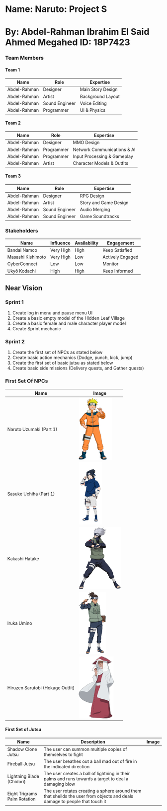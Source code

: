 # Name: Naruto: Project S
# By: Abdel-Rahman Ibrahim El Said Ahmed Megahed  ID: 18P7423


### Team Members
#### Team 1
| Name | Role | Expertise |
| ----------- | ----------- | ----------- |
| Abdel-Rahman | Designer | Main Story Design |
| Abdel-Rahman | Artist | Background Layout |
| Abdel-Rahman | Sound Engineer | Voice Editing |
| Abdel-Rahman | Programmer | UI & Physics |


#### Team 2
| Name | Role | Expertise |
| ----------- | ----------- | ----------- |
| Abdel-Rahman | Designer | MMO Design |
| Abdel-Rahman | Programmer | Network Communications & AI |
| Abdel-Rahman | Programmer | Input Processing & Gameplay |
| Abdel-Rahman | Artist | Character Models & Outfits |

#### Team 3
| Name | Role | Expertise |
| ----------- | ----------- | ----------- |
| Abdel-Rahman | Designer | RPG Design | 
| Abdel-Rahman | Artist | Story and Game Design |
| Abdel-Rahman | Sound Engineer | Audio Merging |
| Abdel-Rahman | Sound Engineer | Game Soundtracks |

### Stakeholders
| Name | Influence | Availability | Engagement |
| ----------- | ----------- | ----------- | ----------- |
| Bandai Namco | Very High | High | Keep Satisfied |
| Masashi Kishimoto | Very High | Low | Actively Engaged |
| CyberConnect | Low | Low | Monitor |
| Ukyō Kodachi | High | High | Keep Informed |

## Near Vision
### Sprint 1
1. Create log in menu and pause menu UI
2. Create a basic empty model of the Hidden Leaf Village
3. Create a basic female and male character player model
4. Create Sprint mechanic
### Sprint 2
1. Create the first set of NPCs as stated below
2. Create basic action mechanics (Dodge, punch, kick, jump)
3. Create the first set of basic jutsu as stated below
4. Create basic side missions (Delivery quests, and Gather quests)

### First Set Of NPCs
| Name | Image |
| ----------- | ----------- |
| Naruto Uzumaki (Part 1) | <img src="media/Naruto(young).png" alt="Naruto Image" height="200px" /> |
| Sasuke Uchiha (Part 1) | <img src="media/Sasuke(young).png" alt="Sasuke Image" height="200px" /> |
| Kakashi Hatake | <img src="media/Kakashi.png" alt="Kakashi Image" height="200px" /> |
| Iruka Umino | <img src="media/Iruka.png" alt="Iruka Image" height="200px" /> |
| Hiruzen Sarutobi (Hokage Outfit) | <img src="media/hiruzen(hokage_outfit).png" alt="Hiruzen Image" height="200px" /> |

#### First Set of Jutsu
| Name | Description | Image |
| ----------- | ----------- | ----------- |
| Shadow Clone Jutsu | The user can summon multiple copies of themselves to fight |  | 
| Fireball Jutsu | The user breathes out a ball mad out of fire in the indicated direction |  |
| Lightning Blade (Chidori) | The user creates a ball of lightning in their palms and runs towards a target to deal a damaging blow  |  |
| Eight Trigrams Palm Rotation | The user rotates creating a sphere around them that sheilds the user from objects and deals damage to people that touch it |  |
